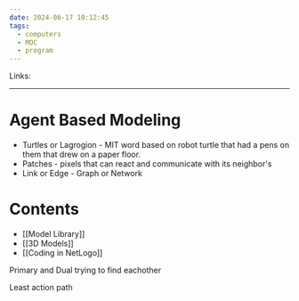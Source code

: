 ```yaml
---
date: 2024-06-17 10:12:45
tags:
  - computers
  - MOC
  - program
---
```

Links: 
___
#  Agent Based Modeling
- Turtles or Lagrogion - MIT word based on robot turtle that had a pens on them that drew on a paper floor.
- Patches - pixels that can react and communicate with its neighbor's
- Link or Edge - Graph or Network

# Contents
- [[Model Library]]
- [[3D Models]]
- [[Coding in NetLogo]]

Primary and Dual trying to find eachother

Least action path
